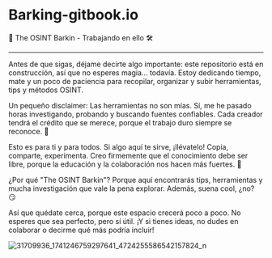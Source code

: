 # Barking-gitbook.io

🚧 The OSINT Barkin - Trabajando en ello 🛠️

---
Antes de que sigas, déjame decirte algo importante: este repositorio está en construcción, así que no esperes magia... todavía. Estoy dedicando tiempo, mate y un poco de paciencia para recopilar, organizar y subir herramientas, tips y métodos OSINT.

Un pequeño disclaimer:
Las herramientas no son mías. Sí, me he pasado horas investigando, probando y buscando fuentes confiables. Cada creador tendrá el crédito que se merece, porque el trabajo duro siempre se reconoce. 🙌

Esto es para ti y para todos. Si algo aquí te sirve, ¡llévatelo! Copia, comparte, experimenta. Creo firmemente que el conocimiento debe ser libre, porque la educación y la colaboración nos hacen más fuertes. 💪

¿Por qué "The OSINT Barkin"?
Porque aquí encontrarás tips, herramientas y mucha investigación que vale la pena explorar. Además, suena cool, ¿no? 😏

Así que quédate cerca, porque este espacio crecerá poco a poco. No esperes que sea perfecto, pero sí útil. ¡Y si tienes ideas, no dudes en colaborar o decirme qué más podría incluir!

![31709936_1741246759297641_4724255586542157824_n](https://github.com/user-attachments/assets/df3ca097-b002-4e38-aaab-be589d37a50b)
